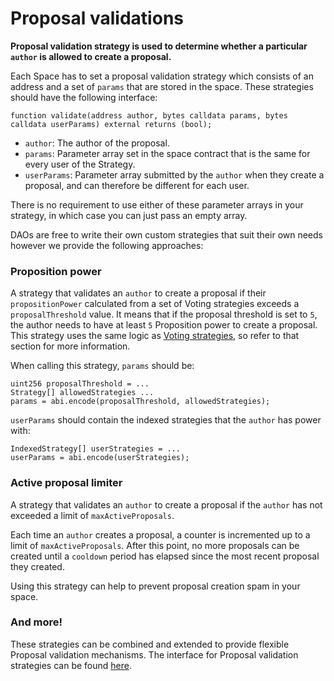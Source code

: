# Proposal validations

**Proposal validation strategy is used to determine whether a particular `author` is allowed to create a proposal.**&#x20;

Each Space has to set a proposal validation strategy which consists of an address and a set of `params` that are stored in the space. These strategies should have the following interface:&#x20;

```solidity
function validate(address author, bytes calldata params, bytes calldata userParams) external returns (bool);
```

* `author`: The author of the proposal.
* `params`: Parameter array set in the space contract that is the same for every user of the Strategy.
* `userParams`: Parameter array submitted by the `author` when they create a proposal, and can therefore be different for each user.&#x20;

There is no requirement to use either of these parameter arrays in your strategy, in which case you can just pass an empty array.

DAOs are free to write their own custom strategies that suit their own needs however we provide the following approaches:

### Proposition power

A strategy that validates an `author` to create a proposal if their `propositionPower` calculated from a set of Voting strategies exceeds a `proposalThreshold` value. It means that if the proposal threshold is set to `5`, the author needs to have at least `5` Proposition power to create a proposal. This strategy uses the same logic as [Voting strategies](voting-strategies.md), so refer to that section for more information.

When calling this strategy, `params` should be:

```solidity
uint256 proposalThreshold = ...
Strategy[] allowedStrategies ...
params = abi.encode(proposalThreshold, allowedStrategies);
```

`userParams` should contain the indexed strategies that the `author` has power with:

```solidity
IndexedStrategy[] userStrategies = ...
userParams = abi.encode(userStrategies);
```

### Active proposal limiter&#x20;

A strategy that validates an `author` to create a proposal if the `author` has not exceeded a limit of `maxActiveProposals`.

Each time an `author` creates a proposal, a counter is incremented up to a limit of `maxActiveProposals`. After this point, no more proposals can be created until a `cooldown` period has elapsed since the most recent proposal they created.

Using this strategy can help to prevent proposal creation spam in your space.&#x20;

### And more!

These strategies can be combined and extended to provide flexible Proposal validation mechanisms. The interface for Proposal validation strategies can be found [here](proposal-validations.md).&#x20;
